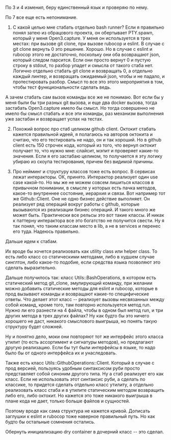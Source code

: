 По 3 и 4 изменил, беру единственный язык и проверяю по нему.

По 7 все еще есть непонимание.

1. С какой целью мне стабать отдельно bash runner? Если я правильно понял затею из обрацового проекта, он обертывает PTY.spawn, который у меня Open3.capture.
У меня он используется в трех местах: при вызове git clone, при вызове rubocop и eslint. В случае с git clone вернуть 0 это решение. Хорошо. Но в случае с eslint и rubocop этого не достаточно, поскольку они оба возвращают json, который следом парсится. Если они просто вернут 0 и пустую строку в stdout, то разбор упадет и смысла от такого стаба нет. Логично отдельно стабать git clone и возвращать 0, а отдельно каждый линтер, и возвращать ожидаемый json, чтобы и не падало, и протестировать разбор. Смысл то все это этого мероприятия в том, чтобы тест функциональности сделать ведь.

А зачем стабать сам вызов команды все же не понимаю. Вот если бы у меня были бы три разных git вызова, и еще два docker вызова, тогда застабать Open3.capture имело бы смысл. Но тогда совершенно не имело бы смысл стабать и все эти команды, раз механизм выполнения уже застабан и возвращает успах на тестах.


2. Похожий вопрос про стаб целиком github client. Октокит стабать кажется правильной идеей, я полагаюсь на авторов октокита и считаю, что его тестировать не надо, он и так хороший. Но в github client есть 150 строчек кода, который из того, что вернул октокит получает то, что нужно мне: слайсит, мэпит и проверяет какие-то значения. Если я его застабаю целиком, то получается я эту логику убираю из скоупа тестирования, причем без видимой причины.


3. Про нейминг и структуру классов тоже есть вопрос. В сервисах лежат интеракторы. ОК, принято. Интерактор реализует один use case какой-то. Но мы же не можем совсем лишиться классов в привычном понимании, в смысле у которых есть пачка методов, какое-то внутреннее состояние, иерархия и связи. Вот например тот же Github::Client. Оне не одно бизнес действие выполняет. Он реализует ряд операций вокруг работы с github, которые вызываются из реализации бизнес операций. И такого много же может быть. Практически все рельсы это вот такие классы. И никак к паттерну интерактора все это богатство не получится свести.
Ну я так понял, что таким классам место в lib, а не в services и перенес его туда. Надеюсь правильно.

Дальше идем к стабам.

Их вроде бы хочется реализовать как utility class или helper class. То есть либо класс со статическими методами, либо в худшем случае синглтон, либо какое-то подобие, если средства языка позволяют это сделать выразительно.

Дальше получилось так: класс Utils::BashOperations, в котором есть статический метод git_clone, эмулирующий команду, при желании можно добавить статические методы для eslint и rubocop, которые в прод вызывают команды и возвращают какие-то специфические ответы. Что делает этот класс -- реализует вызовы несвязанных между собой команд, кроме того, там повторно используется метод run. Нужно ли его разнести на 4 файла, чтобы в одном был метод run, и три других метода в трех других файлах? Ну как будто бы это ничего хорошего не даст, никакого смыслового выигрыша, но понять такую структуру будет сложней.

Ну и понятно дело, моки они повторяют тот же интерфейс этого класса утилит (то есть ассортимент и сигнатуры методов), но предлагают другую реализацию. Если бы тут были интерфейсы в языке, то надо было бы от одного интерфейса их и унаследовать.

Также есть класс Utils::GithubOperations::Client. Который в случае с прод версией, пользуясь удобным синтаксисом руби просто представляет собой синоним другого типа. Ну а стаб реализует его как класс. Если не использовать этот синтаксис руби, а сделать по классике, то придется сделать отдельно класс утилиту, а отдельно реализовать класс стаба и в утилите статическим методом возвращить либо его, либо октокит. Но кажется это тоже никакого выигрыша в плане кода не дает, только больше файлов и сущностей. 

Поэтому вроде как сама структура не кажется кривой. 
Дописать заглушки к eslint и rubocop тоже наверное правильный путь. Но как будто бы остальные сомнения остались.

Обернуть инициализацию dry container в дочерний класс -- это сделал.


